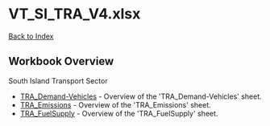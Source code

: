 # VT_SI_TRA_V4.xlsx

[Back to Index](../README.md)

## Workbook Overview

South Island Transport Sector

- [TRA_Demand-Vehicles](TRA_Demand-Vehicles.md) - Overview of the 'TRA_Demand-Vehicles' sheet.
- [TRA_Emissions](TRA_Emissions.md) - Overview of the 'TRA_Emissions' sheet.
- [TRA_FuelSupply](TRA_FuelSupply.md) - Overview of the 'TRA_FuelSupply' sheet.
